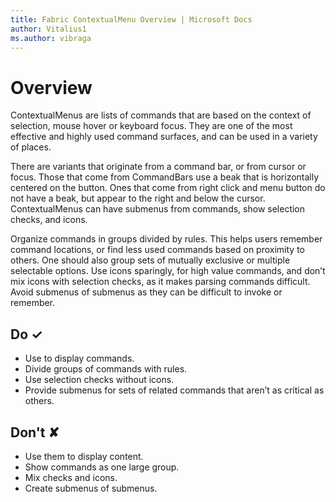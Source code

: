 ```yaml
---
title: Fabric ContextualMenu Overview | Microsoft Docs
author: Vitalius1
ms.author: vibraga
---
```


# Overview
ContextualMenus are lists of commands that are based on the context of selection, mouse hover or keyboard focus. They are one of the most effective and highly used command surfaces, and can be used in a variety of places.

There are variants that originate from a command bar, or from cursor or focus. Those that come from CommandBars use a beak that is horizontally centered on the button. Ones that come from right click and menu button do not have a beak, but appear to the right and below the cursor. ContextualMenus can have submenus from commands, show selection checks, and icons.

Organize commands in groups divided by rules. This helps users remember command locations, or find less used commands based on proximity to others. One should also group sets of mutually exclusive or multiple selectable options. Use icons sparingly, for high value commands, and don’t mix icons with selection checks, as it makes parsing commands difficult. Avoid submenus of submenus as they can be difficult to invoke or remember.



## Do &#10003;
- Use to display commands.
- Divide groups of commands with rules.
- Use selection checks without icons.
- Provide submenus for sets of related commands that aren’t as critical as others.

## Don't &#10008;
- Use them to display content.
- Show commands as one large group.
- Mix checks and icons.
- Create submenus of submenus.